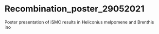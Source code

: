# Recombination_poster_29052021

Poster presentation of iSMC results in Heliconius melpomene and Brenthis ino
